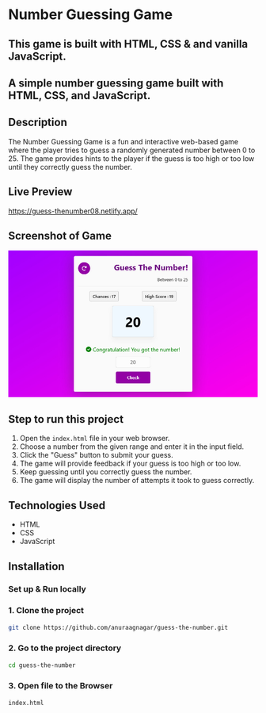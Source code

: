 # Number Guessing Game

## This game is built with HTML, CSS & and vanilla JavaScript.

## A simple number guessing game built with HTML, CSS, and JavaScript.

## Description

The Number Guessing Game is a fun and interactive web-based game where the player tries to guess a randomly generated number between 0 to 25. The game provides hints to the player if the guess is too high or too low until they correctly guess the number.

## Live Preview

<a href="https://guess-thenumber08.netlify.app/">https://guess-thenumber08.netlify.app/</a>

## Screenshot of Game

![Screenshot](https://github.com/anuraagnagar/guess-the-number/blob/main/screenshot.jpg)

## Step to run this project

1. Open the `index.html` file in your web browser.
2. Choose a number from the given range and enter it in the input field.
3. Click the "Guess" button to submit your guess.
4. The game will provide feedback if your guess is too high or too low.
5. Keep guessing until you correctly guess the number.
6. The game will display the number of attempts it took to guess correctly.

## Technologies Used

- HTML
- CSS
- JavaScript

## Installation

### Set up & Run locally

### 1. Clone the project

```bash
git clone https://github.com/anuraagnagar/guess-the-number.git
```

### 2. Go to the project directory

```bash
cd guess-the-number 
```

### 3. Open file to the Browser

```bash
index.html
```
